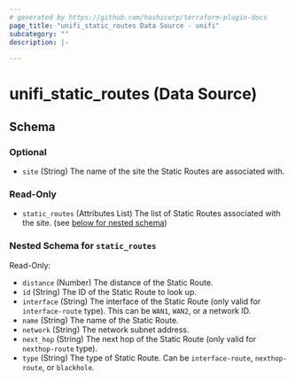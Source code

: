 ```yaml
---
# generated by https://github.com/hashicorp/terraform-plugin-docs
page_title: "unifi_static_routes Data Source - unifi"
subcategory: ""
description: |-
  
---
```


# unifi_static_routes (Data Source)





<!-- schema generated by tfplugindocs -->
## Schema

### Optional

- `site` (String) The name of the site the Static Routes are associated with.

### Read-Only

- `static_routes` (Attributes List) The list of Static Routes associated with the site. (see [below for nested schema](#nestedatt--static_routes))

<a id="nestedatt--static_routes"></a>
### Nested Schema for `static_routes`

Read-Only:

- `distance` (Number) The distance of the Static Route.
- `id` (String) The ID of the Static Route to look up.
- `interface` (String) The interface of the Static Route (only valid for `interface-route` type). This can be `WAN1`, `WAN2`, or a network ID.
- `name` (String) The name of the Static Route.
- `network` (String) The network subnet address.
- `next_hop` (String) The next hop of the Static Route (only valid for `nexthop-route` type).
- `type` (String) The type of Static Route. Can be `interface-route`, `nexthop-route`, or `blackhole`.
